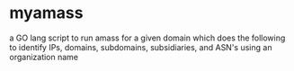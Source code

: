 # myamass
a GO lang script to run amass for a given domain which does the following to identify IPs, domains, subdomains, subsidiaries, and ASN's using an organization name
